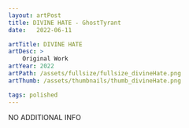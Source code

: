 ```yaml
---
layout: artPost
title: DIVINE HATE - GhostTyrant
date:   2022-06-11

artTitle: DIVINE HATE
artDesc: >
    Original Work
artYear: 2022
artPath: /assets/fullsize/fullsize_divineHate.png
artThumb: /assets/thumbnails/thumb_divineHate.png

tags: polished
---
```


NO ADDITIONAL INFO